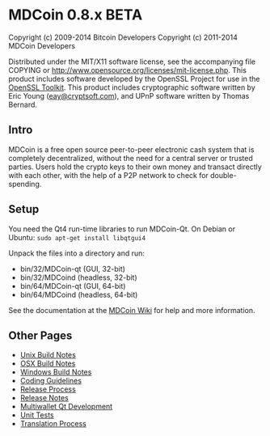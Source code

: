MDCoin 0.8.x BETA
====================

Copyright (c) 2009-2014 Bitcoin Developers
Copyright (c) 2011-2014 MDCoin Developers

Distributed under the MIT/X11 software license, see the accompanying
file COPYING or http://www.opensource.org/licenses/mit-license.php.
This product includes software developed by the OpenSSL Project for use in the [OpenSSL Toolkit](http://www.openssl.org/). This product includes
cryptographic software written by Eric Young ([eay@cryptsoft.com](mailto:eay@cryptsoft.com)), and UPnP software written by Thomas Bernard.


Intro
---------------------
MDCoin is a free open source peer-to-peer electronic cash system that is
completely decentralized, without the need for a central server or trusted
parties.  Users hold the crypto keys to their own money and transact directly
with each other, with the help of a P2P network to check for double-spending.


Setup
---------------------
You need the Qt4 run-time libraries to run MDCoin-Qt. On Debian or Ubuntu:
	`sudo apt-get install libqtgui4`

Unpack the files into a directory and run:

- bin/32/MDCoin-qt (GUI, 32-bit)
- bin/32/MDCoind (headless, 32-bit)
- bin/64/MDCoin-qt (GUI, 64-bit)
- bin/64/MDCoind (headless, 64-bit)

See the documentation at the [MDCoin Wiki](http://MDCoin.info)
for help and more information.


Other Pages
---------------------
- [Unix Build Notes](build-unix.md)
- [OSX Build Notes](build-osx.md)
- [Windows Build Notes](build-msw.md)
- [Coding Guidelines](coding.md)
- [Release Process](release-process.md)
- [Release Notes](release-notes.md)
- [Multiwallet Qt Development](multiwallet-qt.md)
- [Unit Tests](unit-tests.md)
- [Translation Process](translation_process.md)

